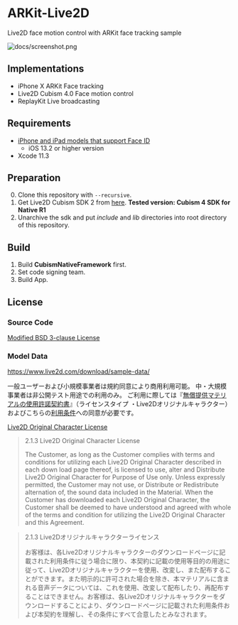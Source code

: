 #  ARKit-Live2D
Live2D face motion control with ARKit face tracking sample

![docs/screenshot.png](docs/screenshot.png)

## Implementations

- iPhone X ARKit Face tracking
- Live2D Cubism 4.0 Face motion control
- ReplayKit Live broadcasting

## Requirements

- [iPhone and iPad models that support Face ID](https://support.apple.com/HT209183)
  - iOS 13.2 or higher version
- Xcode 11.3

## Preparation

0. Clone this repository with `--recursive`.
1. Get Live2D Cubism SDK 2 from [here](https://www.live2d.com/download/cubism-sdk/download-native/). **Tested version: Cubism 4 SDK for Native R1**
2. Unarchive the sdk and put *include* and *lib* directories into root directory of this repository.

## Build

1. Build **CubismNativeFramework** first.
2. Set code signing team.
3. Build App.

## License

### Source Code
[Modified BSD 3-clause License](LICENSE)

### Model Data

https://www.live2d.com/download/sample-data/

一般ユーザーおよび小規模事業者は規約同意により商用利用可能。
中・大規模事業者は非公開テスト用途での利用のみ。
ご利用に際しては『[無償提供マテリアルの使用許諾契約書](https://www.live2d.jp/en/terms/live2d-free-material-license-agreement/)』（ライセンスタイプ ・Live2Dオリジナルキャラクター）およびこちらの[利用条件](http://bit.ly/l2dhiyori)への同意が必要です。

[Live2D Original Character License](https://www.live2d.jp/en/terms/live2d-free-material-license-agreement/)

> 2.1.3 Live2D Original Character License
>
> The Customer, as long as the Customer complies with terms and conditions for utilizing each Live2D Original Character described in each down load page thereof, is licensed to use, alter and Distribute Live2D Original Character for Purpose of Use only. Unless expressly permitted, the Customer may not use, or Distribute or Redistribute alternation of, the sound data included in the Material. When the Customer has downloaded each Live2D Original Character, the Customer shall be deemed to have understood and agreed with whole of the terms and condition for utilizing the Live2D Original Character and this Agreement.

> 2.1.3 Live2Dオリジナルキャラクターライセンス
>
> お客様は、各Live2Dオリジナルキャラクターのダウンロードページに記載された利用条件に従う場合に限り、本契約に記載の使用等目的の用途に従って、Live2Dオリジナルキャラクターを使用、改変し、また配布することができます。また明示的に許可された場合を除き、本マテリアルに含まれる音声データについては、これを使用、改変して配布したり、再配布することはできません。お客様は、各Live2Dオリジナルキャラクターをダウンロードすることにより、ダウンロードページに記載された利用条件および本契約を理解し、その条件にすべて合意したとみなされます。


